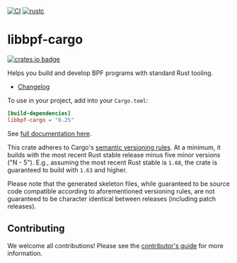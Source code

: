[![CI](https://github.com/libbpf/libbpf-rs/actions/workflows/test.yml/badge.svg?branch=master)](https://github.com/libbpf/libbpf-rs/actions/workflows/test.yml)
[![rustc](https://img.shields.io/badge/rustc-1.82+-blue.svg)](https://blog.rust-lang.org/2024/10/17/Rust-1.82.0/)

# libbpf-cargo

[![crates.io badge](https://img.shields.io/crates/v/libbpf-cargo.svg)](https://crates.io/crates/libbpf-cargo)

Helps you build and develop BPF programs with standard Rust tooling.

- [Changelog](CHANGELOG.md)

To use in your project, add into your `Cargo.toml`:
```toml
[build-dependencies]
libbpf-cargo = "0.25"
```

See [full documentation here](https://docs.rs/libbpf-cargo).

This crate adheres to Cargo's [semantic versioning rules][cargo-semver]. At a
minimum, it builds with the most recent Rust stable release minus five minor
versions ("N - 5"). E.g., assuming the most recent Rust stable is `1.68`, the
crate is guaranteed to build with `1.63` and higher.

Please note that the generated skeleton files, while guaranteed to be source
code compatible according to aforementioned versioning rules, are not guaranteed
to be character identical between releases (including patch releases).

## Contributing

We welcome all contributions! Please see the [contributor's
guide](../CONTRIBUTING.md) for more information.

[cargo-semver]: https://doc.rust-lang.org/cargo/reference/resolver.html#semver-compatibility
